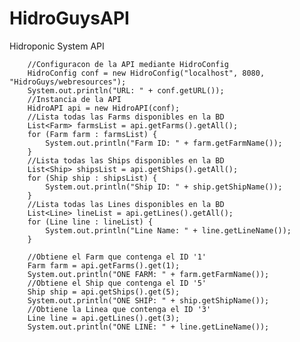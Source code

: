 # HidroGuysAPI
Hidroponic System API

        //Configuracon de la API mediante HidroConfig
        HidroConfig conf = new HidroConfig("localhost", 8080, "HidroGuys/webresources");
        System.out.println("URL: " + conf.getURL());
        //Instancia de la API
        HidroAPI api = new HidroAPI(conf);
        //Lista todas las Farms disponibles en la BD
        List<Farm> farmsList = api.getFarms().getAll();
        for (Farm farm : farmsList) {
            System.out.println("Farm ID: " + farm.getFarmName());
        }
        //Lista todas las Ships disponibles en la BD
        List<Ship> shipsList = api.getShips().getAll();
        for (Ship ship : shipsList) {
            System.out.println("Ship ID: " + ship.getShipName());
        }
        //Lista todas las Lines disponibles en la BD
        List<Line> lineList = api.getLines().getAll();
        for (Line line : lineList) {
            System.out.println("Line Name: " + line.getLineName());
        }
        
        //Obtiene el Farm que contenga el ID '1'
        Farm farm = api.getFarms().get(1);
        System.out.println("ONE FARM: " + farm.getFarmName());
        //Obtiene el Ship que contenga el ID '5'
        Ship ship = api.getShips().get(5);
        System.out.println("ONE SHIP: " + ship.getShipName());
        //Obtiene la Linea que contenga el ID '3'
        Line line = api.getLines().get(3);
        System.out.println("ONE LINE: " + line.getLineName());
